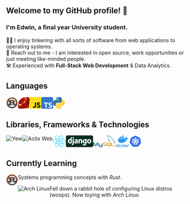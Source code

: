 ## Welcome to my GitHub profile! 👋

### I'm Edwin, a final year University student.
👩‍💻 I enjoy tinkering with all sorts of software from web applications to operating systems.  
🤝 Reach out to me - I am interested in open source, work opportunities or just meeting like-minded people.  
🛠️ Experienced with <strong>Full-Stack Web Development</strong> & Data Analytics.
 
## Languages
[<img align="left" alt="Rust" height="32px" src="https://github.com/edwinlzs/edwinlzs/blob/main/assets/techlogos/Rust.png" />](https://github.com/rust-lang/rust)
[<img align="left" alt="Ruby" height="32px" src="https://raw.githubusercontent.com/github/explore/80688e429a7d4ef2fca1e82350fe8e3517d3494d/topics/ruby/ruby.png" />](https://github.com/ruby/ruby)
[<img align="left" alt="JavaScript" height="32px" src="https://github.com/edwinlzs/edwinlzs/blob/main/assets/techlogos/JavaScript.svg" />](https://github.com/topics/javascript)
[<img align="left" alt="TypeScript" height="32px" src="https://github.com/edwinlzs/edwinlzs/blob/main/assets/techlogos/TypeScript.svg" />](https://github.com/microsoft/TypeScript)
[<img align="left" alt="Python" height="32px" src="https://github.com/edwinlzs/edwinlzs/blob/main/assets/techlogos/Python.svg" />](https://github.com/topics/python)
<br/><br/>

## Libraries, Frameworks & Technologies
[<img align="left" alt="Yew" height="32px" src="https://camo.githubusercontent.com/e586b9db8206c4084cf74092c94981b1973f6c8837c7d7208200abb77f43813f/68747470733a2f2f7965772e72732f696d672f6c6f676f2e706e67" />](https://github.com/yewstack/yew)
[<img align="left" alt="Actix Web" height="32px" src="https://actix.rs/img/logo-large.png" />](https://github.com/actix/actix-web)
[<img align="left" alt="React" height="32px" src="https://github.com/edwinlzs/edwinlzs/blob/main/assets/techlogos/React.svg" />](https://github.com/facebook/react)
[<img align="left" alt="Django" height="32px" src="https://github.com/edwinlzs/edwinlzs/blob/main/assets/techlogos/Django.svg" />](https://github.com/django/django)
[<img align="left" alt="MySQL" height="32px" src="https://github.com/edwinlzs/edwinlzs/blob/main/assets/techlogos/MySQL.svg" />](https://github.com/topics/mysql)
[<img align="left" alt="Docker" height="32px" src="https://github.com/edwinlzs/edwinlzs/blob/main/assets/techlogos/Docker.png" />](https://github.com/topics/docker)
[<img align="left" alt="Kubernetes" height="32px" src="https://github.com/edwinlzs/edwinlzs/blob/main/assets/techlogos/Kubernetes.svg" />](https://github.com/kubernetes/kubernetes)
<br/><br/>
<!-- 
## Personal Projects
 [<img align="left" alt="Project Macro Data" width="48px" src="https://github.com/edwinlzs/edwinlzs/blob/main/assets/projects/macrodatalogodark.png" /> <strong>Macro Data</strong>](https://github.com/edwinlzs/macrodata)
 <p>
  A Full-Stack App, learning to use ReactJS with Material UI in the frontend with a Django/MariaDB backend deployed on Heroku.
 </p> <br/>

 [<img align="left" alt="Astronomy" width="48px" src="https://github.com/edwinlzs/edwinlzs/blob/main/assets/projects/pngGalaxy.png" />
 <strong>Astronomy</strong>](https://github.com/edwinlzs/astronomy)<br/>
 <p>
 An exploratory project running on NextJS and building custom components/animations using tools such as Framer-Motion.
 </p> <br/> -->

## Currently Learning
[<img align="left" alt="Rust" height="32px" src="https://github.com/edwinlzs/edwinlzs/blob/main/assets/techlogos/Rust.png" />](https://github.com/rust-lang/rust) Systems programming concepts with <em>Rust</em>.
<br/>

[<img align="left" alt="Arch Linux" height="32px" src="https://upload.wikimedia.org/wikipedia/commons/thumb/a/a5/Archlinux-icon-crystal-64.svg/1200px-Archlinux-icon-crystal-64.svg.png" />](https://archlinux.org/) Fell down a rabbit hole of configuring Linux distros (woops). Now toying with <em>Arch Linux</em>.
<br/>



<!--
**edwinlzs/edwinlzs** is a ✨ _special_ ✨ repository because its `README.md` (this file) appears on your GitHub profile.

Here are some ideas to get you started:

- 🔭 I’m currently working on ...
- 🌱 I’m currently learning ...
- 👯 I’m looking to collaborate on ...
- 🤔 I’m looking for help with ...
- 💬 Ask me about ...
- 📫 How to reach me: ...
- 😄 Pronouns: ...
- ⚡ Fun fact: ...
-->
